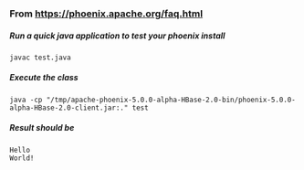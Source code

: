 ### From https://phoenix.apache.org/faq.html
##### Run a quick java application to test your phoenix install
`javac test.java`

##### Execute the class
`java -cp "/tmp/apache-phoenix-5.0.0-alpha-HBase-2.0-bin/phoenix-5.0.0-alpha-HBase-2.0-client.jar:." test`

##### Result should be
```
Hello
World!
```
